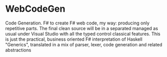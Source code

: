 # WebCodeGen
Code Generation. F# to create F# web code, my way: producing only repetitive parts. The final clean source will be in a separated managed as usual under Visual Studio with all the typed control classical features. This is just the practical, business oriented F# interpretation of Haskell "Generics", translated in a mix of parser, lexer, code generation and related abstractions
